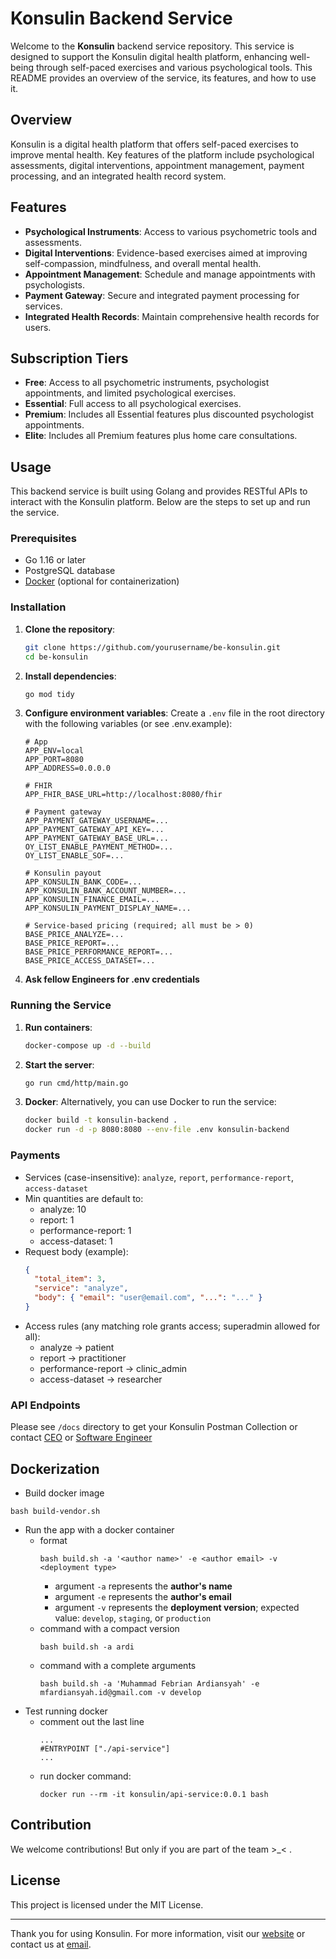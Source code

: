 # Konsulin Backend Service

Welcome to the **Konsulin** backend service repository. This service is designed to support the Konsulin digital health platform, enhancing well-being through self-paced exercises and various psychological tools. This README provides an overview of the service, its features, and how to use it.

## Overview

Konsulin is a digital health platform that offers self-paced exercises to improve mental health. Key features of the platform include psychological assessments, digital interventions, appointment management, payment processing, and an integrated health record system.

## Features

- **Psychological Instruments**: Access to various psychometric tools and assessments.
- **Digital Interventions**: Evidence-based exercises aimed at improving self-compassion, mindfulness, and overall mental health.
- **Appointment Management**: Schedule and manage appointments with psychologists.
- **Payment Gateway**: Secure and integrated payment processing for services.
- **Integrated Health Records**: Maintain comprehensive health records for users.

## Subscription Tiers

- **Free**: Access to all psychometric instruments, psychologist appointments, and limited psychological exercises.
- **Essential**: Full access to all psychological exercises.
- **Premium**: Includes all Essential features plus discounted psychologist appointments.
- **Elite**: Includes all Premium features plus home care consultations.

## Usage

This backend service is built using Golang and provides RESTful APIs to interact with the Konsulin platform. Below are the steps to set up and run the service.

### Prerequisites

- Go 1.16 or later
- PostgreSQL database
- [Docker](https://www.docker.com/) (optional for containerization)

### Installation

1. **Clone the repository**:
    ```sh
    git clone https://github.com/yourusername/be-konsulin.git
    cd be-konsulin
    ```

2. **Install dependencies**:
    ```sh
    go mod tidy
    ```

3. **Configure environment variables**:
    Create a `.env` file in the root directory with the following variables (or see .env.example):
    ```env
    # App
    APP_ENV=local
    APP_PORT=8080
    APP_ADDRESS=0.0.0.0

    # FHIR
    APP_FHIR_BASE_URL=http://localhost:8080/fhir

    # Payment gateway
    APP_PAYMENT_GATEWAY_USERNAME=...
    APP_PAYMENT_GATEWAY_API_KEY=...
    APP_PAYMENT_GATEWAY_BASE_URL=...
    OY_LIST_ENABLE_PAYMENT_METHOD=...
    OY_LIST_ENABLE_SOF=...

    # Konsulin payout
    APP_KONSULIN_BANK_CODE=...
    APP_KONSULIN_BANK_ACCOUNT_NUMBER=...
    APP_KONSULIN_FINANCE_EMAIL=...
    APP_KONSULIN_PAYMENT_DISPLAY_NAME=...

    # Service-based pricing (required; all must be > 0)
    BASE_PRICE_ANALYZE=...
    BASE_PRICE_REPORT=...
    BASE_PRICE_PERFORMANCE_REPORT=...
    BASE_PRICE_ACCESS_DATASET=...
    ```

4. **Ask fellow Engineers for .env credentials**

### Running the Service
1. **Run containers**:
    ```sh
    docker-compose up -d --build
    ```

2. **Start the server**:
    ```sh
    go run cmd/http/main.go
    ```

3. **Docker**:
    Alternatively, you can use Docker to run the service:
    ```sh
    docker build -t konsulin-backend .
    docker run -d -p 8080:8080 --env-file .env konsulin-backend
    ```

### Payments

- Services (case-insensitive): `analyze`, `report`, `performance-report`, `access-dataset`
- Min quantities are default to:
  - analyze: 10
  - report: 1
  - performance-report: 1
  - access-dataset: 1
- Request body (example):
    ```json
    {
      "total_item": 3,
      "service": "analyze",
      "body": { "email": "user@email.com", "...": "..." }
    }
    ```
- Access rules (any matching role grants access; superadmin allowed for all):
  - analyze → patient
  - report → practitioner
  - performance-report → clinic_admin
  - access-dataset → researcher

### API Endpoints
Please see `/docs` directory to get your Konsulin Postman Collection or contact [CEO](aly.lamuri8@gmail.com) or [Software Engineer](abrahampurnomo144@gmail.com)

## Dockerization

* Build docker image
```shell
bash build-vendor.sh
```
* Run the app with a docker container
  * format
    ```shell
    bash build.sh -a '<author name>' -e <author email> -v <deployment type>
    ```
    * argument `-a` represents the **author's name** 
    * argument `-e` represents the **author's email** 
    * argument `-v` represents the **deployment version**; expected value: `develop`, `staging`, or `production` 
  * command with a compact version
    ```shell
    bash build.sh -a ardi
    ```
  * command with a complete arguments
    ```shell
    bash build.sh -a 'Muhammad Febrian Ardiansyah' -e mfardiansyah.id@gmail.com -v develop
    ```
* Test running docker
  * comment out the last line
    ```shell
    ...
    #ENTRYPOINT ["./api-service"]
    ...
    ```
  * run docker command:
    ```shell
    docker run --rm -it konsulin/api-service:0.0.1 bash
    ```

## Contribution
We welcome contributions! But only if you are part of the team >_< .

## License
This project is licensed under the MIT License.

---

Thank you for using Konsulin. For more information, visit our [website](#) or contact us at [email](#).
